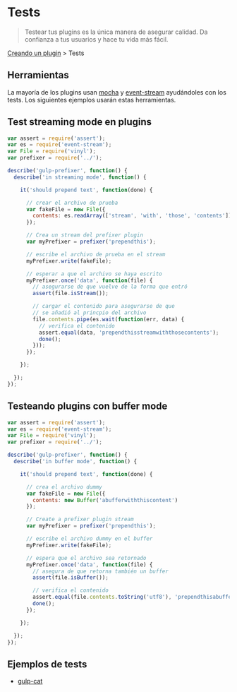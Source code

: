 # Tests

> Testear tus plugins es la única manera de asegurar calidad. Da confianza a tus usuarios y hace tu vida más fácil.

[Creando un plugin](README.md) > Tests

## Herramientas

La mayoría de los plugins usan [mocha](https://github.com/visionmedia/mocha) y [event-stream](https://github.com/dominictarr/event-stream) ayudándoles con los tests. Los siguientes ejemplos usarán estas herramientas.

## Test streaming mode en plugins

```js
var assert = require('assert');
var es = require('event-stream');
var File = require('vinyl');
var prefixer = require('../');

describe('gulp-prefixer', function() {
  describe('in streaming mode', function() {

    it('should prepend text', function(done) {

      // crear el archivo de prueba
      var fakeFile = new File({
        contents: es.readArray(['stream', 'with', 'those', 'contents'])
      });

      // Crea un stream del prefixer plugin
      var myPrefixer = prefixer('prependthis');

      // escribe el archivo de prueba en el stream
      myPrefixer.write(fakeFile);

      // esperar a que el archivo se haya escrito 
      myPrefixer.once('data', function(file) {
        // asegurarse de que vuelve de la forma que entró
        assert(file.isStream());

        // cargar el contenido para asegurarse de que
        // se añadió al princpio del archivo
        file.contents.pipe(es.wait(function(err, data) {
          // verifica el contenido
          assert.equal(data, 'prependthisstreamwiththosecontents');
          done();
        }));
      });

    });

  });
});
```

## Testeando plugins con buffer mode

```js
var assert = require('assert');
var es = require('event-stream');
var File = require('vinyl');
var prefixer = require('../');

describe('gulp-prefixer', function() {
  describe('in buffer mode', function() {

    it('should prepend text', function(done) {

      // crea el archivo dummy
      var fakeFile = new File({
        contents: new Buffer('abufferwiththiscontent')
      });

      // Create a prefixer plugin stream
      var myPrefixer = prefixer('prependthis');

      // escribe el archivo dummy en el buffer
      myPrefixer.write(fakeFile);

      // espera que el archivo sea retornado
      myPrefixer.once('data', function(file) {
        // asegura de que retorna también un buffer
        assert(file.isBuffer());

        // verifica el contenido
        assert.equal(file.contents.toString('utf8'), 'prependthisabufferwiththiscontent');
        done();
      });

    });

  });
});
```

## Ejemplos de tests

* [gulp-cat](https://github.com/ben-eb/gulp-cat/blob/master/test.js)
